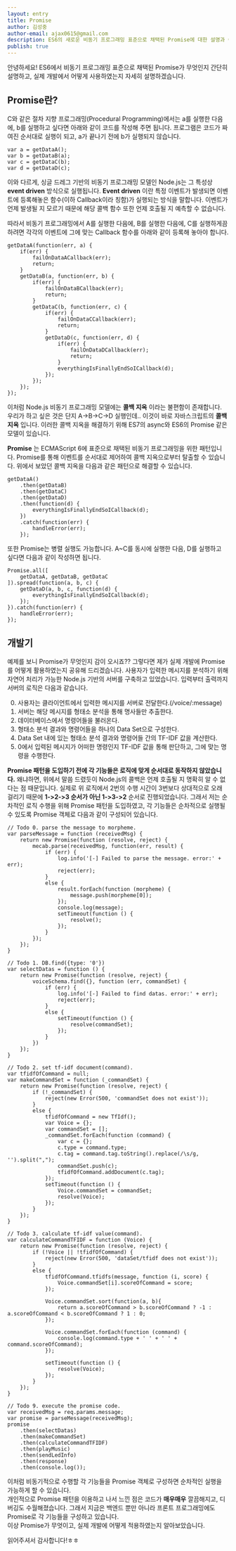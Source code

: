 ```yaml
---
layout: entry
title: Promise
author: 김성중
author-email: ajax0615@gmail.com
description: ES6의 새로운 비동기 프로그래밍 표준으로 채택된 Promise에 대한 설명과 이에 관한 개발기입니다.
publish: true
---
```


 안녕하세요!
 ES6에서 비동기 프로그래밍 표준으로 채택된 Promise가 무엇인지 간단히 설명하고, 실제 개발에서 어떻게 사용하였는지 자세히 설명하겠습니다.

## Promise란?

 C와 같은 절차 지향 프로그래밍(Procedural Programming)에서는 a를 실행한 다음에, b를 실행하고 싶다면 아래와 같이 코드를 작성해 주면 됩니다. 프로그램은 코드가 짜여진 순서대로 실행이 되고, a가 끝나기 전에 b가 실행되지 않습니다.

```
var a = getDataA();
var b = getDataB(a);
var c = getDataC(b);
var d = getDataD(c);
```

 이와 다르게, 싱글 드레그 기반의 비동기 프로그래밍 모델인 Node.js는 그 특성상 **event driven** 방식으로 실행됩니다. **Event driven** 이란 특정 이벤트가 발생되면 이벤트에 등록해놓은 함수(이하 Callback이라 칭함)가 실행되는 방식을 말합니다. 이벤트가 언제 발생될 지 모르기 때문에 해당 콜백 함수 또한 언제 호출될 지 예측할 수 없습니다.

 따라서 비동기 프로그래밍에서 A를 실행한 다음에, B를 실행한 다음에, C를 실행하게끔 하려면 각각의 이벤트에 그에 맞는 Callback 함수를 아래와 같이 등록해 놓아야 합니다.

```
getDataA(function(err, a) {
    if(err) {
        failOnDataACallback(err);
        return;
    }
    getDataB(a, function(err, b) {
        if(err) {
            failOnDataBCallback(err);
            return;
        }
        getDataC(b, function(err, c) {
            if(err) {
                failOnDataCCallback(err);
                return;
            }
            getDataD(c, function(err, d) {
                if(err) {
                    failOnDataDCallback(err);
                    return;
                }
                everythingIsFinallyEndSoICallback(d);
            });
        });
    });
});
```

 이처럼 Node.js 비동기 프로그래밍 모델에는 **콜백 지옥** 이라는 불편함이 존재합니다. 우리가 하고 싶은 것은 단지 A->B->C->D 실행인데.. 이것이 바로 자바스크립트의 **콜백 지옥** 입니다. 이러한 콜백 지옥을 해결하기 위해 ES7의 async와 ES6의 Promise 같은 모델이 있습니다.

 **Promise** 는 ECMAScript 6에 표준으로 채택된 비동기 프로그래밍을 위한 패턴입니다. Promise를 통해 이벤트를 순서대로 제어하여 콜백 지옥으로부터 탈출할 수 있습니다. 위에서 보았던 콜백 지옥을 다음과 같은 패턴으로 해결할 수 있습니다.

```
getDataA()
    .then(getDataB)
    .then(getDataC)
    .then(getDataD)
    .then(function(d) {
        everythingIsFinallyEndSoICallback(d);
    })
    .catch(function(err) {
        handleError(err);
    });
```

 또한 Promise는 병렬 실행도 가능합니다. A~C를 동시에 실행한 다음, D를 실행하고 싶다면 다음과 같이 작성하면 됩니다.

```
Promise.all([
    getDataA, getDataB, getDataC
]).spread(function(a, b, c) {
    getDataD(a, b, c, function(d) {
        everythingIsFinallyEndSoICallback(d);
    });
}).catch(function(err) {
    handleError(err);
});
```


## 개발기

 예제를 보니 Promise가 무엇인지 감이 오시죠?? 그렇다면 제가 실제 개발에 Promise를 어떻게 활용하였는지 공유해 드리겠습니다. 사용자가 입력한 메시지를 분석하기 위해 자연어 처리가 가능한 Node.js 기반의 서버를 구축하고 있었습니다. 입력부터 출력까지 서버의 로직은 다음과 같습니다.

 0. 사용자는 클라이언트에서 입력한 메시지를 서버로 전달한다.(/voice/:message)
 1. 서버는 해당 메시지를 형태소 분석을 통해 명사들만 추출한다.
 2. 데이터베이스에서 명령어들을 불러온다.
 3. 형태소 분석 결과와 명령어들을 하나의 Data Set으로 구성한다.
 4. Data Set 내에 있는 형태소 분석 결과와 명령어들 간의 TF-IDF 값을 계산한다.
 5. 0에서 입력된 메시지가 어떠한 명령인지 TF-IDF 값을 통해 판단하고, 그에 맞는 명령을 수행한다.

 **Promise 패턴을 도입하기 전에 각 기능들은 로직에 맞게 순서대로 동작하지 않았습니다.** 왜냐하면, 위에서 말씀 드렸듯이 Node.js의 콜백은 언제 호출될 지 명확히 알 수 없다는 점 때문입니다. 실제로 위 로직에서 2번의 수행 시간이 3번보다 상대적으로 오래 걸리기 때문에 **1->2->3 순서가 아닌 1->3->2** 순서로 진행되었습니다. 그래서 저는 순차적인 로직 수행을 위해 Promise 패턴을 도입하였고, 각 기능들은 순차적으로 실행될 수 있도록 Promise 객체로 다음과 같이 구성되어 있습니다.

```
// Todo 0. parse the message to morpheme.
var parseMessage = function (receivedMsg) {
    return new Promise(function (resolve, reject) {
        mecab.parse(receivedMsg, function(err, result) {
            if (err) {
                log.info('[-] Failed to parse the message. error:' + err);
                reject(err);
            }
            else {
                result.forEach(function (morpheme) {
                    message.push(morpheme[0]);
                });
                console.log(message);
                setTimeout(function () {
                    resolve();
                });
            }
        });
    });
}

// Todo 1. DB.find({type: '0'})
var selectDatas = function () {
    return new Promise(function (resolve, reject) {
        voiceSchema.find({}, function (err, commandSet) {
            if (err) {
                log.info('[-] Failed to find datas. error:' + err);
                reject(err);
            }
            else {
                setTimeout(function () {
                    resolve(commandSet);
                });
            }
        })
    });
}

// Todo 2. set tf-idf document(command).
var tfidfOfCommand = null;
var makeCommandSet = function (_commandSet) {
    return new Promise(function (resolve, reject) {
        if (!_commandSet) {
            reject(new Error(500, 'commandSet does not exist'));
        }
        else {
            tfidfOfCommand = new TfIdf();
            var Voice = {};
            var commandSet = [];
            _commandSet.forEach(function (command) {
                var c = {};
                c.type = command.type;
                c.tag = command.tag.toString().replace(/\s/g, '').split(",");
                commandSet.push(c);
                tfidfOfCommand.addDocument(c.tag);
            });
            setTimeout(function () {
                Voice.commandSet = commandSet;
                resolve(Voice);
            });
        }
    });
}

// Todo 3. calculate tf-idf value(command).
var calculateCommandTFIDF = function (Voice) {
    return new Promise(function (resolve, reject) {
        if (!Voice || !tfidfOfCommand) {
            reject(new Error(500, 'dataSet/tfidf does not exist'));
        }
        else {
            tfidfOfCommand.tfidfs(message, function (i, score) {
                Voice.commandSet[i].scoreOfCommand = score;
            });

            Voice.commandSet.sort(function(a, b){
                return a.scoreOfCommand > b.scoreOfCommand ? -1 : a.scoreOfCommand < b.scoreOfCommand ? 1 : 0;
            });

            Voice.commandSet.forEach(function (command) {
                console.log(command.type + ' ' + ' ' + command.scoreOfCommand);
            });

            setTimeout(function () {
                resolve(Voice);
            });
        }
    });
}

// Todo 9. execute the promise code.
var receivedMsg = req.params.message;
var promise = parseMessage(receivedMsg);
promise
    .then(selectDatas)
    .then(makeCommandSet)
    .then(calculateCommandTFIDF)
    .then(playMusic)
    .then(sendLedInfo)
    .then(response)
    .then(console.log());
```

이처럼 비동기적으로 수행할 각 기능들을 Promise 객체로 구성하면 순차적인 실행을 가능하게 할 수 있습니다. <br>
개인적으로 Promise 패턴을 이용하고 나서 느낀 점은 코드가 **매우매우** 깔끔해지고, 디버깅도 수월해졌습니다. 그래서 지금은 백엔드 뿐만 아니라 프론트 프로그래밍에도 Promise로 각 기능들을 구성하고 있습니다.<br>
이상 Promise가 무엇이고, 실제 개발에 어떻게 적용하였는지 알아보았습니다.

읽어주셔서 감사합니다!ㅎㅎ
